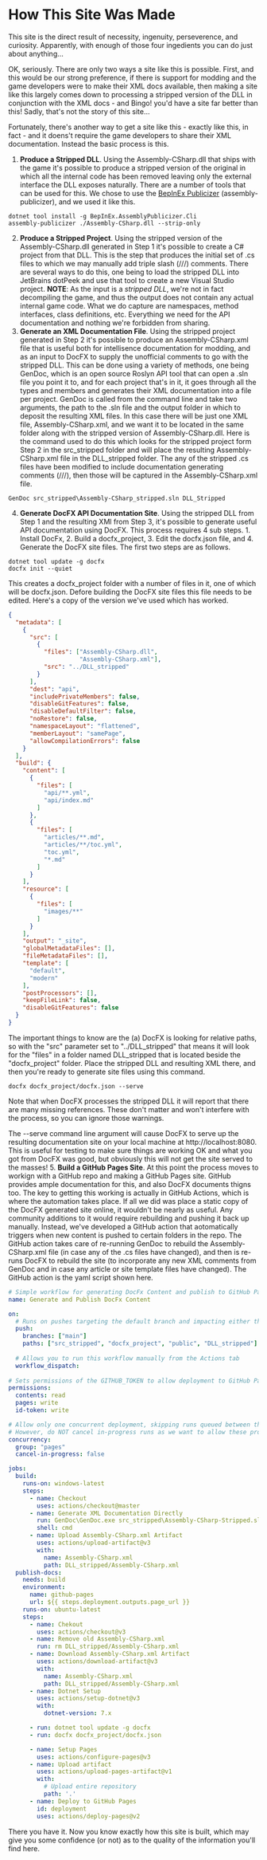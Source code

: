 # How This Site Was Made
This site is the direct result of necessity, ingenuity, perseverence, and curiosity. Apparently, with enough of those four ingedients you can do just about anything...

OK, seriously. There are only two ways a site like this is possible. First, and this would be our strong preference, if there is support for modding and the game developers were to make their XML docs available, then making a site like this largely comes down to processing a stripped version of the DLL in conjunction with the XML docs - and Bingo! you'd have a site far better than this! Sadly, that's not the story of this site...

Fortunately, there's another way to get a site like this - exactly like this, in fact - and it doens't require the game developers to share their XML documentation. Instead the basic process is this.

1. **Produce a Stripped DLL**. Using the Assembly-CSharp.dll that ships with the game it's possible to produce a stripped version of the original in which all the internal code has been removed leaving only the external interface the DLL exposes naturally. There are a number of tools that can be used for this. We chose to use the [BepInEx Publicizer](https://github.com/BepInEx/BepInEx.AssemblyPublicizer) (assembly-publicizer), and we used it like this.
```
dotnet tool install -g BepInEx.AssemblyPublicizer.Cli
assembly-publicizer ./Assembly-CSharp.dll --strip-only
```
2. **Produce a Stripped Project**. Using the stripped version of the Assembly-CSharp.dll generated in Step 1 it's possible to create a C# project from that DLL. This is the step that produces the initial set of .cs files to which we may manually add triple slash (///) comments. There are several ways to do this, one being to load the stripped DLL into JetBrains dotPeek and use that tool to create a new Visual Studio project. **NOTE**: As the input is a *stripped DLL*, we're not in fact decompiling the game, and thus the output does not contain any actual internal game code. What we do capture are namespaces, method interfaces, class definitions, etc. Everything we need for the API documentation and nothing we're forbidden from sharing.
3. **Generate an XML Documentation File**. Using the stripped project generated in Step 2 it's possible to produce an Assembly-CSharp.xml file that is useful both for intellisence documentation for modding, and as an input to DocFX to supply the unofficial comments to go with the stripped DLL. This can be done using a variety of methods, one being GenDoc, which is an open source Roslyn API tool that can open a .sln file you point it to, and for each project that's in it, it goes through all the types and members and generates their XML documentation into a file per project.
GenDoc is called from the command line and take two arguments, the path to the .sln file and the output folder in which to deposit the resulting XML files. In this case there will be just one XML file, Assembly-CSharp.xml, and we want it to be located in the same folder along with the stripped version of Assembly-CSharp.dll. Here is the command used to do this which looks for the stripped project form Step 2 in the src_stripped folder and will place the resulting Assembly-CSharp.xml file in the DLL_stripped folder. The any of the stripped .cs files have been modified to include documentation generating comments (///), then those will be captured in the Assembly-CSharp.xml file.
```
GenDoc src_stripped\Assembly-CSharp_stripped.sln DLL_Stripped
```
4. **Generate DocFX API Documentation Site**. Using the stripped DLL from Step 1 and the resulting XMl from Step 3, it's possible to generate useful API documentation using DocFX. This process requires 4 sub steps. 1. Install DocFx, 2. Build a docfx_project, 3. Edit the docfx.json file, and 4. Generate the DocFX site files. The first two steps are as follows.
```
dotnet tool update -g docfx
docfx init --quiet
```
This creates a docfx_project folder with a number of files in it, one of which will be docfx.json. Defore building the DocFX site files this file needs to be edited. Here's a copy of the version we've used which has worked.
```json
{
  "metadata": [
    {
      "src": [
        {
          "files": ["Assembly-CSharp.dll",
                    "Assembly-CSharp.xml"],
          "src": "../DLL_stripped"
        }
      ],
      "dest": "api",
      "includePrivateMembers": false,
      "disableGitFeatures": false,
      "disableDefaultFilter": false,
      "noRestore": false,
      "namespaceLayout": "flattened",
      "memberLayout": "samePage",
      "allowCompilationErrors": false
    }
  ],
  "build": {
    "content": [
      {
        "files": [
          "api/**.yml",
          "api/index.md"
        ]
      },
      {
        "files": [
          "articles/**.md",
          "articles/**/toc.yml",
          "toc.yml",
          "*.md"
        ]
      }
    ],
    "resource": [
      {
        "files": [
          "images/**"
        ]
      }
    ],
    "output": "_site",
    "globalMetadataFiles": [],
    "fileMetadataFiles": [],
    "template": [
      "default",
      "modern"
    ],
    "postProcessors": [],
    "keepFileLink": false,
    "disableGitFeatures": false
  }
}
```
The important things to know are the (a) DocFX is looking for relative paths, so with the "src" parameter set to "../DLL_stripped" that means it will look for the "files" in a folder named DLL_stripped that is located beside the "docfx_project" folder. Place the stripped DLL and resulting XML there, and then you're ready to generate site files using this command.
```
docfx docfx_project/docfx.json --serve
```
Note that when DocFX processes the stripped DLL it will report that there are many missing references. These don't matter and won't interfere with the process, so you can ignore those warnings.

The --serve command line argument will cause DocFX to serve up the resulting documentation site on your local machine at http://localhost:8080. This is useful for testing to make sure things are working OK and what you got from DocFX was good, but obviously this will not get the site served to the masses!
5. **Build a GitHub Pages Site**. At this point the process moves to workign with a GitHub repo and making a GitHub Pages site. GitHub provides ample documentation for this, and also DocFX documents thigns too. The key to getting this working is actually in GitHub Actions, which is where the automation takes place. If all we did was place a static copy of the DocFX generated site online, it wouldn't be nearly as useful. Any community additions to it would require rebuilding and pushing it back up manually. Instead, we've developed a GitHub action that aotomatically triggers when new content is pushed to certain folders in the repo. The GitHub action takes care of re-running GenDoc to rebuild the Assembly-CSharp.xml file (in case any of the .cs files have changed), and then is re-runs DocFX to rebuild the site (to incorporate any new XML comments from GenDoc and in case any article or site template files have changed). The GitHub action is the yaml script shown here.
```yml
# Simple workflow for generating DocFx Content and publish to GitHub Pages
name: Generate and Publish DocFx Content

on:
  # Runs on pushes targeting the default branch and impacting either the src_stripped, docfx_project, public, or DLL_stripped folders
  push:
    branches: ["main"]
    paths: ["src_stripped", "docfx_project", "public", "DLL_stripped"]
    
  # Allows you to run this workflow manually from the Actions tab
  workflow_dispatch:
  
# Sets permissions of the GITHUB_TOKEN to allow deployment to GitHub Pages
permissions:
  contents: read
  pages: write
  id-token: write

# Allow only one concurrent deployment, skipping runs queued between the run in-progress and latest queued.
# However, do NOT cancel in-progress runs as we want to allow these production deployments to complete.
concurrency:
  group: "pages"
  cancel-in-progress: false

jobs:
  build:
    runs-on: windows-latest
    steps:
      - name: Checkout
        uses: actions/checkout@master
      - name: Generate XML Documentation Directly
        run: GenDoc\GenDoc.exe src_stripped\Assembly-CSharp-Stripped.sln DLL_stripped
        shell: cmd
      - name: Upload Assembly-CSharp.xml Artifact
        uses: actions/upload-artifact@v3
        with:
          name: Assembly-CSharp.xml
          path: DLL_stripped/Assembly-CSharp.xml
  publish-docs:
    needs: build
    environment:
      name: github-pages
      url: ${{ steps.deployment.outputs.page_url }}
    runs-on: ubuntu-latest
    steps:
      - name: Chekout
        uses: actions/checkout@v3
      - name: Remove old Assembly-CSharp.xml
        run: rm DLL_stripped/Assembly-CSharp.xml
      - name: Download Assembly-CSharp.xml Artifact
        uses: actions/download-artifact@v3
        with:
          name: Assembly-CSharp.xml
          path: DLL_stripped/Assembly-CSharp.xml
      - name: Dotnet Setup
        uses: actions/setup-dotnet@v3
        with:
          dotnet-version: 7.x

      - run: dotnet tool update -g docfx
      - run: docfx docfx_project/docfx.json

      - name: Setup Pages
        uses: actions/configure-pages@v3
      - name: Upload artifact
        uses: actions/upload-pages-artifact@v1
        with:
          # Upload entire repository
          path: '.'
      - name: Deploy to GitHub Pages
        id: deployment
        uses: actions/deploy-pages@v2
```

There you have it. Now you know exactly how this site is built, which may give you some confidence (or not) as to the quality of the information you'll find here.
